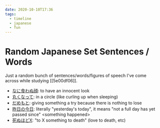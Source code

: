 ```yaml
---
date: 2020-10-10T17:36
tags:
  - timeline
  - japanese
  - fun
---
```


# Random Japanese Set Sentences / Words

Just a random bunch of sentences/words/figures of speech I've come across while
studying [[5e00df06]].

 * [なに食わぬ顔](https://jisho.org/search/%E4%BD%95%E9%A3%9F%E3%82%8F%E3%81%AC%E9%A1%94):
   to have an innocent look
 * [丸くなって](https://jisho.org/search/%E4%B8%B8%E3%81%8F%E3%81%AA%E3%81%A3%E3%81%A6):
   in a circle (like curling up when sleeping)
 * [だめもと](https://jisho.org/search/%E3%81%A0%E3%82%81%E3%82%82%E3%81%A8):
   giving something a try because there is nothing to lose
 * [昨日の今日](https://eigobu.jp/magazine/kinounokyou): literally "yesterday's
   today", it means "not a full day has yet passed since" \<something happened\>
 * [死ぬほどX](https://jisho.org/search/%E6%AD%BB%E3%81%AC%E3%81%BB%E3%81%A9):
   "to X something to death" (love to death, etc)
